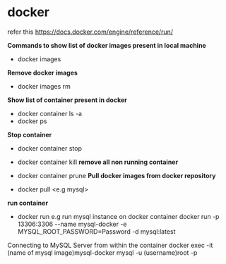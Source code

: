 # docker
refer this https://docs.docker.com/engine/reference/run/

**Commands to show list of docker images present in local machine**

- docker images

**Remove docker images**
- docker images rm <image-id>

**Show list of container present in docker**

- docker container ls -a
- docker ps
 
 **Stop container**
 
 - docker container stop <container-id>
 - docker container kill <container-id>
**remove all non running container**
 - docker container prune
**Pull docker images from docker repository**

- docker pull <e.g mysql>

**run container**
- docker run 
 e.g run mysql instance on docker container
 docker run -p 13306:3306 --name mysql-docker -e MYSQL_ROOT_PASSWORD=Password -d mysql:latest
 
 Connecting to MySQL Server from within the container
 docker exec -it (name of mysql image)mysql-docker mysql -u (username)root -p
